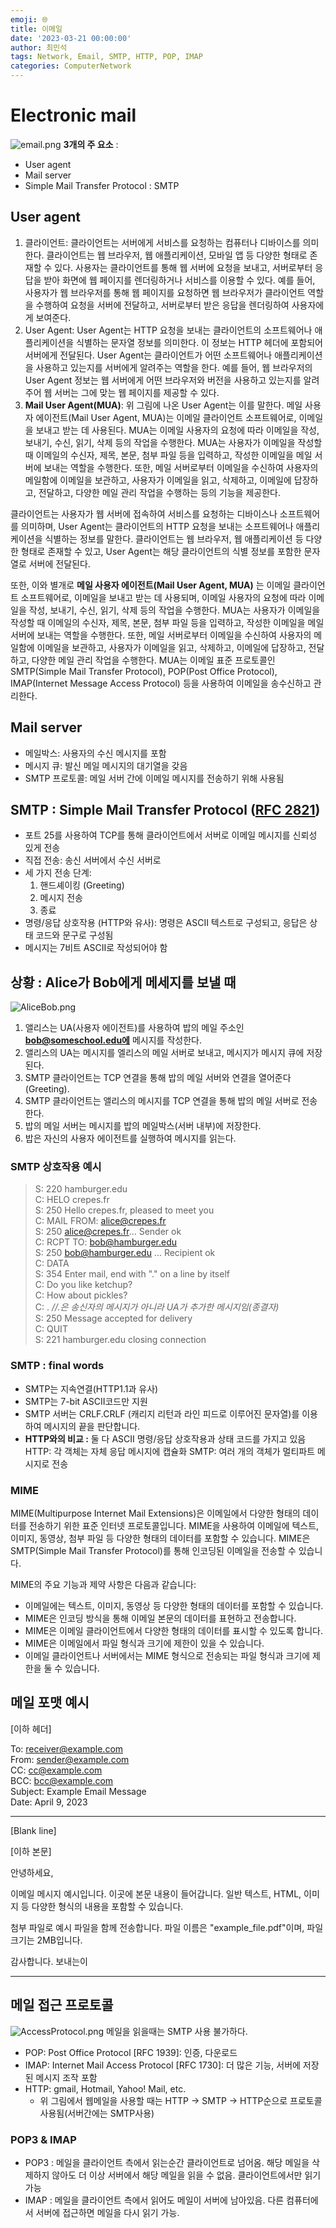 ```yaml
---
emoji: 🌐
title: 이메일
date: '2023-03-21 00:00:00'
author: 최민석
tags: Network, Email, SMTP, HTTP, POP, IMAP
categories: ComputerNetwork
---
```

# Electronic mail

![email.png](email.png)
**3개의 주 요소** :

- User agent
- Mail server
- Simple Mail Transfer Protocol : SMTP

## User agent

1. 클라이언트: 클라이언트는 서버에게 서비스를 요청하는 컴퓨터나 디바이스를 의미한다. 클라이언트는 웹 브라우저, 웹 애플리케이션, 모바일 앱 등 다양한 형태로 존재할 수 있다. 사용자는 클라이언트를 통해 웹 서버에 요청을 보내고, 서버로부터 응답을 받아 화면에 웹 페이지를 렌더링하거나 서비스를 이용할 수 있다. 예를 들어, 사용자가 웹 브라우저를 통해 웹 페이지를 요청하면 웹 브라우저가 클라이언트 역할을 수행하여 요청을 서버에 전달하고, 서버로부터 받은 응답을 렌더링하여 사용자에게 보여준다.
2. User Agent: User Agent는 HTTP 요청을 보내는 클라이언트의 소프트웨어나 애플리케이션을 식별하는 문자열 정보를 의미한다. 이 정보는 HTTP 헤더에 포함되어 서버에게 전달된다. User Agent는 클라이언트가 어떤 소프트웨어나 애플리케이션을 사용하고 있는지를 서버에게 알려주는 역할을 한다. 예를 들어, 웹 브라우저의 User Agent 정보는 웹 서버에게 어떤 브라우저와 버전을 사용하고 있는지를 알려주어 웹 서버는 그에 맞는 웹 페이지를 제공할 수 있다.
3. **Mail User Agent(MUA)**: 위 그림에 나온 User Agent는 이를 말한다. 메일 사용자 에이전트(Mail User Agent, MUA)는 이메일 클라이언트 소프트웨어로, 이메일을 보내고 받는 데 사용된다. MUA는 이메일 사용자의 요청에 따라 이메일을 작성, 보내기, 수신, 읽기, 삭제 등의 작업을 수행한다.
   MUA는 사용자가 이메일을 작성할 때 이메일의 수신자, 제목, 본문, 첨부 파일 등을 입력하고, 작성한 이메일을 메일 서버에 보내는 역할을 수행한다. 또한, 메일 서버로부터 이메일을 수신하여 사용자의 메일함에 이메일을 보관하고, 사용자가 이메일을 읽고, 삭제하고, 이메일에 답장하고, 전달하고, 다양한 메일 관리 작업을 수행하는 등의 기능을 제공한다.

클라이언트는 사용자가 웹 서버에 접속하여 서비스를 요청하는 디바이스나 소프트웨어를 의미하며, User Agent는 클라이언트의 HTTP 요청을 보내는 소프트웨어나 애플리케이션을 식별하는 정보를 말한다. 클라이언트는 웹 브라우저, 웹 애플리케이션 등 다양한 형태로 존재할 수 있고, User Agent는 해당 클라이언트의 식별 정보를 포함한 문자열로 서버에 전달된다.

또한, 이와 별개로 **메일 사용자 에이전트(Mail User Agent, MUA)** 는 이메일 클라이언트 소프트웨어로, 이메일을 보내고 받는 데 사용되며, 이메일 사용자의 요청에 따라 이메일을 작성, 보내기, 수신, 읽기, 삭제 등의 작업을 수행한다. MUA는 사용자가 이메일을 작성할 때 이메일의 수신자, 제목, 본문, 첨부 파일 등을 입력하고, 작성한 이메일을 메일 서버에 보내는 역할을 수행한다. 또한, 메일 서버로부터 이메일을 수신하여 사용자의 메일함에 이메일을 보관하고, 사용자가 이메일을 읽고, 삭제하고, 이메일에 답장하고, 전달하고, 다양한 메일 관리 작업을 수행한다. MUA는 이메일 표준 프로토콜인 SMTP(Simple Mail Transfer Protocol), POP(Post Office Protocol), IMAP(Internet Message Access Protocol) 등을 사용하여 이메일을 송수신하고 관리한다.

## Mail server

- 메일박스: 사용자의 수신 메시지를 포함
- 메시지 큐: 발신 메일 메시지의 대기열을 갖음
- SMTP 프로토콜: 메일 서버 간에 이메일 메시지를 전송하기 위해 사용됨

## SMTP : Simple Mail Transfer Protocol ([RFC 2821](https://www.rfc-editor.org/rfc/rfc2821))

- 포트 25를 사용하여 TCP를 통해 클라이언트에서 서버로 이메일 메시지를 신뢰성 있게 전송
- 직접 전송: 송신 서버에서 수신 서버로
- 세 가지 전송 단계:
    1. 핸드셰이킹 (Greeting)
    2. 메시지 전송
    3. 종료
- 명령/응답 상호작용 (HTTP와 유사): 명령은 ASCII 텍스트로 구성되고, 응답은 상태 코드와 문구로 구성됨
- 메시지는 7비트 ASCII로 작성되어야 함

## 상황 : Alice가 Bob에게 메세지를 보낼 때

![AliceBob.png](AliceBob.png)
1. 앨리스는 UA(사용자 에이전트)를 사용하여 밥의 메일 주소인 **bob@someschool.edu에** 메시지를 작성한다.
2. 앨리스의 UA는 메시지를 엘리스의 메일 서버로 보내고, 메시지가 메시지 큐에 저장된다.
3. SMTP 클라이언트는 TCP 연결을 통해 밥의 메일 서버와 연결을 열어준다(Greeting).
4. SMTP 클라이언트는 앨리스의 메시지를 TCP 연결을 통해 밥의 메일 서버로 전송한다.
5. 밥의 메일 서버는 메시지를 밥의 메일박스(서버 내부)에 저장한다.
6. 밥은 자신의 사용자 에이전트를 실행하여 메시지를 읽는다.

### SMTP 상호작용 예시

>S: 220 hamburger.edu  
>C: HELO crepes.fr  
>S: 250  Hello crepes.fr, pleased to meet you  
>C: MAIL FROM: alice@crepes.fr  
>S: 250 alice@crepes.fr... Sender ok  
>C: RCPT TO: bob@hamburger.edu  
>S: 250 bob@hamburger.edu ... Recipient ok  
>C: DATA  
>S: 354 Enter mail, end with "." on a line by itself  
>C: Do you like ketchup?  
>C: How about pickles?  
>C: . *//.은 송신자의 메시지가 아니라 UA가 추가한 메시지임(종결자)*  
>S: 250 Message accepted for delivery  
>C: QUIT  
>S: 221 hamburger.edu closing connection  

### SMTP : final words

- SMTP는 지속연결(HTTP1.1과 유사)
- SMTP는 7-bit ASCII코드만 지원
- SMTP 서버는 CRLF.CRLF (캐리지 리턴과 라인 피드로 이루어진 문자열)를 이용하여 메시지의 끝을 판단합니다.
- **HTTP와의 비교 :**
  둘 다 ASCII 명령/응답 상호작용과 상태 코드를 가지고 있음
  HTTP: 각 객체는 자체 응답 메시지에 캡슐화
  SMTP: 여러 개의 객체가 멀티파트 메시지로 전송

### MIME

MIME(Multipurpose Internet Mail Extensions)은 이메일에서 다양한 형태의 데이터를 전송하기 위한 표준 인터넷 프로토콜입니다. MIME을 사용하여 이메일에 텍스트, 이미지, 동영상, 첨부 파일 등 다양한 형태의 데이터를 포함할 수 있습니다. MIME은 SMTP(Simple Mail Transfer Protocol)를 통해 인코딩된 이메일을 전송할 수 있습니다.

MIME의 주요 기능과 제약 사항은 다음과 같습니다:

- 이메일에는 텍스트, 이미지, 동영상 등 다양한 형태의 데이터를 포함할 수 있습니다.
- MIME은 인코딩 방식을 통해 이메일 본문의 데이터를 표현하고 전송합니다.
- MIME은 이메일 클라이언트에서 다양한 형태의 데이터를 표시할 수 있도록 합니다.
- MIME은 이메일에서 파일 형식과 크기에 제한이 있을 수 있습니다.
- 이메일 클라이언트나 서버에서는 MIME 형식으로 전송되는 파일 형식과 크기에 제한을 둘 수 있습니다.
## 메일 포맷 예시

[이하 헤더]

To: [receiver@example.com](mailto:receiver@example.com)  
From: [sender@example.com](mailto:sender@example.com)  
CC: [cc@example.com](mailto:cc@example.com)  
BCC: [bcc@example.com](mailto:bcc@example.com)  
Subject: Example Email Message  
Date: April 9, 2023  

---

[Blank line]

[이하 본문]

안녕하세요,

이메일 메시지 예시입니다. 이곳에 본문 내용이 들어갑니다. 일반 텍스트, HTML, 이미지 등 다양한 형식의 내용을 포함할 수 있습니다.

첨부 파일로 예시 파일을 함께 전송합니다. 파일 이름은 "example_file.pdf"이며, 파일 크기는 2MB입니다.

감사합니다.
보내는이

---

## 메일 접근 프로토콜

![AccessProtocol.png](AccessProtocol.png)
메일을 읽을때는 SMTP 사용 불가하다.

- POP: Post Office Protocol [RFC 1939]: 인증, 다운로드
- IMAP: Internet Mail Access Protocol [RFC 1730]: 더 많은 기능, 서버에 저장된 메시지 조작 포함
- HTTP: gmail, Hotmail, Yahoo! Mail, etc.
    - 위 그림에서 웹메일을 사용할 때는 HTTP → SMTP → HTTP순으로 프로토콜 사용됨(서버간에는 SMTP사용)

### POP3 & IMAP

- POP3 : 메일을 클라이언트 측에서 읽는순간 클라이언트로 넘어옴. 해당 메일을 삭제하지 않아도 더 이상 서버에서 해당 메일을 읽을 수 없음. 클라이언트에서만 읽기 가능
- IMAP : 메일을 클라이언트 측에서 읽어도 메일이 서버에 남아있음. 다른 컴퓨터에서 서버에 접근하면 메일을 다시 읽기 가능.

```toc
```
